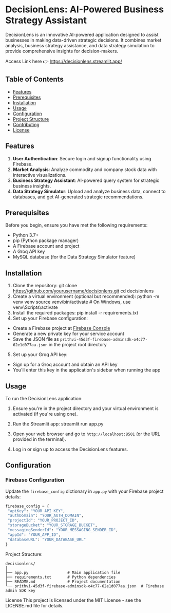 # DecisionLens: AI-Powered Business Strategy Assistant

DecisionLens is an innovative AI-powered application designed to assist businesses in making data-driven strategic decisions. It combines market analysis, business strategy assistance, and data strategy simulation to provide comprehensive insights for decision-makers.

Access Link here 👉 https://decisionlens.streamlit.app/
## Table of Contents

- [Features](#features)
- [Prerequisites](#prerequisites)
- [Installation](#installation)
- [Usage](#usage)
- [Configuration](#configuration)
- [Project Structure](#project-structure)
- [Contributing](#contributing)
- [License](#license)

## Features

1. **User Authentication**: Secure login and signup functionality using Firebase.
2. **Market Analysis**: Analyze commodity and company stock data with interactive visualizations.
3. **Business Strategy Assistant**: AI-powered query system for strategic business insights.
4. **Data Strategy Simulator**: Upload and analyze business data, connect to databases, and get AI-generated strategic recommendations.

## Prerequisites

Before you begin, ensure you have met the following requirements:

- Python 3.7+
- pip (Python package manager)
- A Firebase account and project
- A Groq API key
- MySQL database (for the Data Strategy Simulator feature)

## Installation

1. Clone the repository:
    git clone https://github.com/yourusername/decisionlens.git
    cd decisionlens
2. Create a virtual environment (optional but recommended):
    python -m venv venv
    source venv/bin/activate  # On Windows, use venv\Scripts\activate
3. Install the required packages:
    pip install -r requirements.txt
4. Set up your Firebase configuration:
- Create a Firebase project at [Firebase Console](https://console.firebase.google.com/)
- Generate a new private key for your service account
- Save the JSON file as `prithvi-45d3f-firebase-adminsdk-o4c77-62e1d077aa.json` in the project root directory

5. Set up your Groq API key:
- Sign up for a Groq account and obtain an API key
- You'll enter this key in the application's sidebar when running the app

## Usage

To run the DecisionLens application:

1. Ensure you're in the project directory and your virtual environment is activated (if you're using one).

2. Run the Streamlit app:
    streamlit run app.py
3. Open your web browser and go to `http://localhost:8501` (or the URL provided in the terminal).

4. Log in or sign up to access the DecisionLens features.

## Configuration

### Firebase Configuration

Update the `firebase_config` dictionary in `app.py` with your Firebase project details:

```python
firebase_config = {
 "apiKey": "YOUR_API_KEY",
 "authDomain": "YOUR_AUTH_DOMAIN",
 "projectId": "YOUR_PROJECT_ID",
 "storageBucket": "YOUR_STORAGE_BUCKET",
 "messagingSenderId": "YOUR_MESSAGING_SENDER_ID",
 "appId": "YOUR_APP_ID",
 "databaseURL": "YOUR_DATABASE_URL"
}
```
Project Structure:
```
decisionlens/
│
├── app.py                 # Main application file
├── requirements.txt       # Python dependencies
├── README.md              # Project documentation
└── prithvi-45d3f-firebase-adminsdk-o4c77-62e1d077aa.json  # Firebase admin SDK key
```
License
This project is licensed under the MIT License - see the LICENSE.md file for details.

